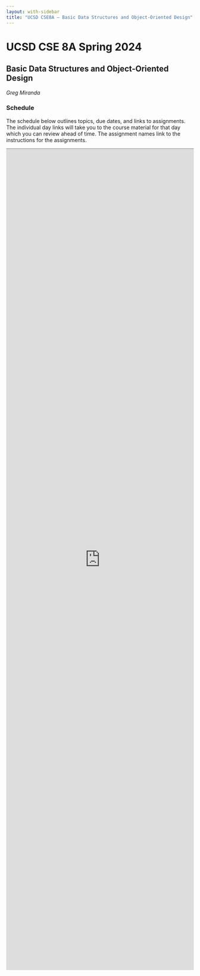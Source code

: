 ```yaml
---
layout: with-sidebar
title: "UCSD CSE8A – Basic Data Structures and Object-Oriented Design"
---
```


# UCSD CSE 8A Spring 2024
## Basic Data Structures and Object-Oriented Design

_Greg Miranda_

<a id="b:disc"></a>
<h3>Schedule</h3>

The schedule below outlines topics, due dates, and links to assignments. The
individual day links will take you to the course material for that day which you
can review ahead of time. The assignment names link to the instructions for the
assignments.

<iframe style="border: none; border-top: 1px solid grey; border-spacing: 2px" src="https://docs.google.com/spreadsheets/d/e/2PACX-1vRj1rfBThtbRCnh9xzjAolPg_zEqlLxIC919cyWmSjpgTtKOYjy5nbtKakUPJ-Fiv0rO3myQLPNFrKr/pubhtml?gid=594704517&amp;single=true&amp;widget=true&amp;headers=false" width="100%" height="2200px"></iframe>